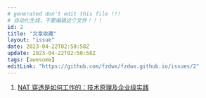 ```yaml
---
# generated don't edit this file !!!
# 自动化生成，不要编辑这个文件！！！
id: 2
title: "文章收藏"
layout: "issue"
date: 2023-04-22T02:50:58Z
update: 2023-04-22T02:50:58Z
tags: [awesome]
editLink: "https://github.com/fzdwx/fzdwx.github.io/issues/2"
---
```


1. [ NAT 穿透是如何工作的：技术原理及企业级实践](https://arthurchiao.art/blog/how-nat-traversal-works-zh/)
